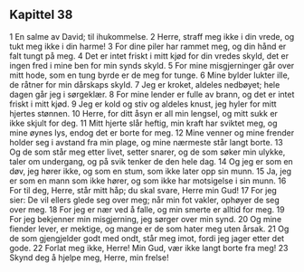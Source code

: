 ## Kapittel 38

1 En salme av David; til ihukommelse.
2 Herre, straff meg ikke i din vrede, og tukt meg ikke i din harme!
3 For dine piler har rammet meg, og din hånd er falt tungt på meg.
4 Det er intet friskt i mitt kjød for din vredes skyld, det er ingen fred i mine ben for min synds skyld.
5 For mine misgjerninger går over mitt hode, som en tung byrde er de meg for tunge.
6 Mine bylder lukter ille, de råtner for min dårskaps skyld.
7 Jeg er kroket, aldeles nedbøyet; hele dagen går jeg i sørgeklær.
8 For mine lender er fulle av brann, og det er intet friskt i mitt kjød.
9 Jeg er kold og stiv og aldeles knust, jeg hyler for mitt hjertes stønnen.
10 Herre, for ditt åsyn er all min lengsel, og mitt sukk er ikke skjult for deg.
11 Mitt hjerte slår heftig, min kraft har sviktet meg, og mine øynes lys, endog det er borte for meg.
12 Mine venner og mine frender holder seg i avstand fra min plage, og mine nærmeste står langt borte.
13 Og de som står meg etter livet, setter snarer, og de som søker min ulykke, taler om undergang, og på svik tenker de den hele dag.
14 Og jeg er som en døv, jeg hører ikke, og som en stum, som ikke later opp sin munn.
15 Ja, jeg er som en mann som ikke hører, og som ikke har motsigelse i sin munn.
16 For til deg, Herre, står mitt håp; du skal svare, Herre min Gud!
17 For jeg sier: De vil ellers glede seg over meg; når min fot vakler, ophøyer de seg over meg.
18 For jeg er nær ved å falle, og min smerte er alltid for meg.
19 For jeg bekjenner min misgjerning, jeg sørger over min synd.
20 Og mine fiender lever, er mektige, og mange er de som hater meg uten årsak.
21 Og de som gjengjelder godt med ondt, står meg imot, fordi jeg jager etter det gode.
22 Forlat meg ikke, Herre! Min Gud, vær ikke langt borte fra meg!
23 Skynd deg å hjelpe meg, Herre, min frelse!
